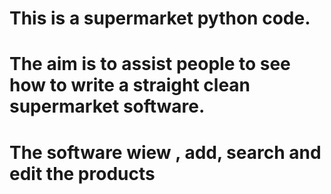 # This is a supermarket python code.
# The aim is to assist people to see how to write a straight clean supermarket software.
# The software wiew , add, search and edit the products


